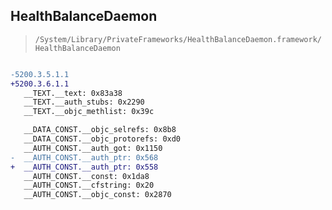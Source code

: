 ## HealthBalanceDaemon

> `/System/Library/PrivateFrameworks/HealthBalanceDaemon.framework/HealthBalanceDaemon`

```diff

-5200.3.5.1.1
+5200.3.6.1.1
   __TEXT.__text: 0x83a38
   __TEXT.__auth_stubs: 0x2290
   __TEXT.__objc_methlist: 0x39c

   __DATA_CONST.__objc_selrefs: 0x8b8
   __DATA_CONST.__objc_protorefs: 0xd0
   __AUTH_CONST.__auth_got: 0x1150
-  __AUTH_CONST.__auth_ptr: 0x568
+  __AUTH_CONST.__auth_ptr: 0x558
   __AUTH_CONST.__const: 0x1da8
   __AUTH_CONST.__cfstring: 0x20
   __AUTH_CONST.__objc_const: 0x2870

```
